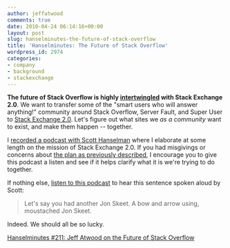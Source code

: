 ```yaml
---
author: jeffatwood
comments: true
date: 2010-04-24 06:14:16+00:00
layout: post
slug: hanselminutes-the-future-of-stack-overflow
title: 'Hanselminutes: The Future of Stack Overflow'
wordpress_id: 2974
categories:
- company
- background
- stackexchange
---
```



**The future of Stack Overflow is highly [intertwingled](http://www.c2.com/cgi/wiki?InterTwingled) with Stack Exchange 2.0**. We want to transfer some of the "smart users who will answer anything!" community around Stack Overflow, Server Fault, and Super User to [Stack Exchange 2.0](http://blog.stackexchange.com/post/518474918/stack-exchange-2-0). Let's figure out what sites we _as a community_ want to exist, and make them happen -- together.



I [recorded a podcast with Scott Hanselman](http://www.hanselminutes.com/default.aspx?ShowID=229) where I elaborate at some length on the mission of Stack Exchange 2.0. If you had misgivings or concerns about [the plan as previously described](http://blog.stackexchange.com/post/518474918/stack-exchange-2-0), I encourage you to give this podcast a listen and see if it helps clarify what it is we're trying to do together.



If nothing else, [listen to this podcast](http://www.hanselminutes.com/default.aspx?ShowID=229) to hear this sentence spoken aloud by Scott:





<blockquote>
Let's say you had another Jon Skeet. A bow and arrow using, moustached Jon Skeet.
</blockquote>





Indeed. We should all be so lucky.



[Hanselminutes #211: Jeff Atwood on the Future of Stack Overflow](http://www.hanselminutes.com/default.aspx?ShowID=229)

